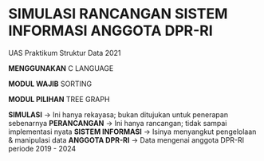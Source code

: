 # SIMULASI RANCANGAN SISTEM INFORMASI ANGGOTA DPR-RI
UAS Praktikum Struktur Data 2021

**MENGGUNAKAN**
C LANGUAGE

**MODUL WAJIB**
SORTING

**MODUL PILIHAN**
TREE GRAPH

**SIMULASI** -> Ini hanya rekayasa; bukan ditujukan untuk penerapan sebenarnya
**PERANCANGAN** -> Ini hanya rancangan; tidak sampai implementasi nyata
**SISTEM INFORMASI** -> Isinya menyangkut pengelolaan & manipulasi data
**ANGGOTA DPR-RI** -> Data mengenai anggota DPR-RI periode 2019 - 2024 

